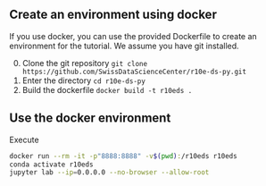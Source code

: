 ## Create an environment using docker

If you use docker, you can use the provided Dockerfile to create an environment for the tutorial. We assume you have git installed.

0. Clone the git repository `git clone https://github.com/SwissDataScienceCenter/r10e-ds-py.git`
1. Enter the directory `cd r10e-ds-py`
2. Build the dockerfile `docker build -t r10eds .`

## Use the docker environment

Execute
```bash
docker run --rm -it -p"8888:8888" -v$(pwd):/r10eds r10eds
conda activate r10eds
jupyter lab --ip=0.0.0.0 --no-browser --allow-root
```
